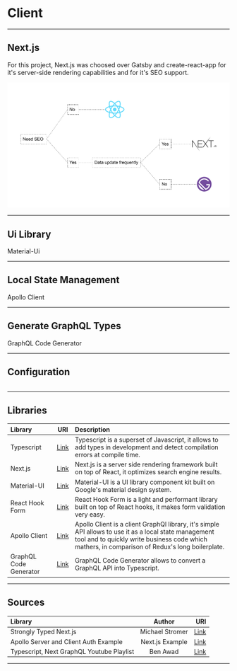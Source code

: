 # Client

<hr/>

## Next.js

For this project, Next.js was choosed over Gatsby and create-react-app for it's server-side rendering capabilities and for it's SEO support.

![serverSideRendering](./images/ServerSideRendering.png)

<hr/>

## Ui Library

Material-Ui

<hr/>

## Local State Management

Apollo Client

<hr/>

## Generate GraphQL Types

GraphQL Code Generator

<hr/>

## Configuration

```

```

<hr/>

## Libraries

| Library                |                        URI                        | Description                                                                                                                                                                                               |
| :--------------------- | :-----------------------------------------------: | :-------------------------------------------------------------------------------------------------------------------------------------------------------------------------------------------------------- |
| Typescript             |     [Link](https://www.typescriptlang.org//)      | Typescript is a superset of Javascript, it allows to add types in development and detect compilation errors at compile time.                                                                              |
| Next.js                |            [Link](https://nextjs.org/)            | Next.js is a server side rendering framework built on top of React, it optimizes search engine results.                                                                                                   |
| Material-UI            |         [Link](https://material-ui.com/)          | Material-UI is a UI library component kit built on Google's material design system.                                                                                                                       |
| React Hook Form        |       [Link](https://react-hook-form.com/)        | React Hook Form is a light and performant library built on top of React hooks, it makes form validation very easy.                                                                                        |
| Apollo Client          | [Link](https://www.apollographql.com/docs/react/) | Apollo Client is a client GraphQl library, it's simple API allows to use it as a local state management tool and to quickly write business code which mathers, in comparison of Redux's long boilerplate. |
| GraphQL Code Generator |    [Link](https://graphql-code-generator.com/)    | GraphQL Code Generator allows to convert a GraphQL API into Typescript.                                                                                                                                   |

<hr/>

## Sources

| Library                                   |     Author      |                                                                                                     URI |
| :---------------------------------------- | :-------------: | ------------------------------------------------------------------------------------------------------: |
| Strongly Typed Next.js                    | Michael Stromer |                            [Link](https://michaelstromer.nyc/books/strongly-typed-next-js/introduction) |
| Apollo Server and Client Auth Example     | Next.js Example | [Link](https://github.com/vercel/next.js/tree/master/examples/api-routes-apollo-server-and-client-auth) |
| Typescript, Next GraphQL Youtube Playlist |    Ben Awad     |                                                                    [Link](https://youtu.be/kfmh2mMf3fs) |

<hr/>
